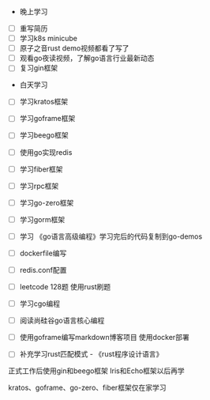 + 晚上学习

- [ ] 重写简历
- [ ] 学习k8s minicube
- [ ] 原子之音rust demo视频都看了写了
- [ ] 观看go夜读视频，了解go语言行业最新动态
- [ ] 复习gin框架

+ 白天学习

- [ ] 学习kratos框架

- [ ] 学习goframe框架

- [ ] 学习beego框架

- [ ] 使用go实现redis

- [ ] 学习fiber框架

- [ ] 学习rpc框架

- [ ] 学习go-zero框架

- [ ] 学习gorm框架

- [ ] 学习 《go语言高级编程》学习完后的代码复制到go-demos

- [ ] dockerfile编写

- [ ] redis.conf配置

- [ ] leetcode 128题 使用rust刷题

- [ ] 学习cgo编程

- [ ] 阅读尚硅谷go语言核心编程

- [ ] 使用goframe编写markdown博客项目 使用docker部署
- [ ] 补充学习rust匹配模式 - 《rust程序设计语言》

  

  



正式工作后使用gin和beego框架  Iris和Echo框架以后再学

kratos、goframe、go-zero、fiber框架仅在家学习



